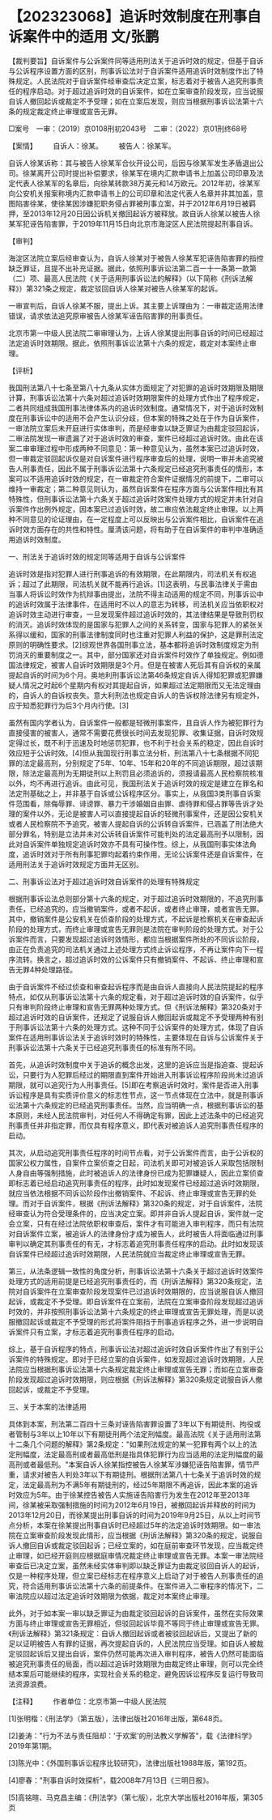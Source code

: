 # 【202323068】追诉时效制度在刑事自诉案件中的适用 文/张鹏

【裁判要旨】自诉案件与公诉案件同等适用刑法关于追诉时效的规定，但基于自诉与公诉程序设置方面的区别，刑事诉讼法对于自诉案件适用追诉时效制度作出了特殊规定。人民法院对于自诉案件经审查后决定立案，标志着对于被告人追究刑事责任的程序启动。对于超过追诉时效的自诉案件，如在立案审查阶段发现，应当说服自诉人撤回起诉或裁定不予受理；如在立案后发现，则应当根据刑事诉讼法第十六条的规定裁定终止审理或宣告无罪。

□案号　一审：（2019）京0108刑初2043号　二审：（2022）京01刑终68号

【案情】 　　自诉人：徐某。 　　被告人：徐某军。

自诉人徐某诉称：其与被告人徐某军合伙开设公司，后因与徐某军发生矛盾退出公司。徐某离开公司时提出补偿要求，徐某军在境内汇款申请书上加盖公司印章及法定代表人徐某军的名章后，向徐某转款38万美元和14万欧元。2012年初，徐某军向公安机关报案称境内汇款申请书上的公司印章和法定代表人名章并非其加盖，意图陷害徐某，使徐某因涉嫌犯职务侵占罪被刑事立案，并于2012年6月19日被羁押，至2013年12月20日因公诉机关撤回起诉方被释放。故自诉人徐某以被告人徐某军犯诬告陷害罪，于2019年11月15日向北京市海淀区人民法院提起刑事自诉。

【审判】

海淀区法院立案后经审查认为，自诉人徐某对于被告人徐某军犯诬告陷害罪的指控缺乏罪证，且提不出补充证据。据此，依照刑事诉讼法第二百一十一条第一款第（二）项、最高人民法院《关于适用刑事诉讼法的解释》（以下简称《刑诉法解释》）第321条之规定，裁定驳回自诉人徐某对被告人徐某军的起诉。

一审宣判后，自诉人徐某不服，提出上诉。其主要上诉理由为：一审裁定适用法律错误，请求依法追究原审被告人徐某军诬告陷害罪的刑事责任。

北京市第一中级人民法院二审审理认为，上诉人徐某提出刑事自诉的时间已经超过法定追诉时效期限。据此，依照刑事诉讼法第十六条的规定，裁定对本案终止审理。

【评析】

我国刑法第八十七条至第八十九条从实体方面规定了对犯罪的追诉时效期限及期限计算，刑事诉讼法第十六条对超过追诉时效期限案件的处理方式作出了程序规定，二者共同组成我国刑事法律体系内的追诉时效制度。通常情况下，对于追诉时效制度在刑事诉讼中的适用不会产生认识分歧，但本案的特殊之处在于作为自诉案件，一审法院立案后未开庭进行实体审判，而是经审查以缺乏罪证为由裁定驳回起诉，二审法院发现一审遗漏了对于追诉时效的审查，案件已经超过追诉时效。由此在该案二审审理过程中形成两种不同意见：第一种意见认为，虽然本案已过追诉时效，但一审裁定驳回起诉仅是对自诉案件进行程序审查后的处理，说明一审并未追究被告人刑事责任，因此不属于刑事诉讼法第十六条规定已经追究刑事责任的情形，本案可以不适用追诉时效的规定，在一审裁定符合案件证据情况的前提下，二审可以维持一审裁定；第二种意见则认为，虽然自诉案件在程序方面与公诉案件相比有其特殊性，但刑事诉讼法第十六条关于超过追诉时效案件处理方式的规定并未针对自诉案件作出例外规定，因本案已过追诉时效，故二审应依法裁定终止审理。以上两种不同意见的论证理由，在一定程度上可以反映出与公诉案件相比，自诉案件在追诉时效方面存在的共性和特性。厘清该问题，将有助于在自诉案件的审判中准确适用追诉时效制度。

一、刑法关于追诉时效的规定同等适用于自诉与公诉案件

追诉时效是指对犯罪人进行刑事追诉的有效期限，在此期限内，司法机关有权追诉；超过了此期限，司法机关就不能再行追诉。\[1\]这表明，与民事法律关于需由当事人将诉讼时效作为抗辩事由提出，法院不得主动适用的规定不同，刑事诉讼中的追诉时效属于法律事件，在适用时不以人的意志为转移，司法机关应当依职权对追诉时效主动进行审查，一旦发现案件超过追诉时效的，其法律结果是导致刑罚权的消灭。追诉时效体现的是国家与犯罪人之间的关系转变，国家与犯罪人的紧张关系得以缓和，国家的刑事法律制度同时也注重对犯罪人利益的保护，这是罪刑法定原则的明确性要求。\[2\]综观世界各国刑事立法，基本都将追诉时效制度规定为刑罚消灭的重要制度之一。其中，部分国家还对自诉案件时效作了单独规定。例如德国法律规定，被害人自诉时效期限是3个月。但是在被害人死后其有自诉权的亲属提起自诉的时间为6个月。奥地利刑事诉讼法第46条规定自诉人得知犯罪或犯罪嫌疑人情况之时起6个星期内有权对其提起自诉，如果超过法定期限而又无法定理由的，自诉人的自诉权丧失。意大利刑法也规定自诉人的告诉权除法律另有规定外，应于知悉犯罪行为后3个月内行使。\[3\]

虽然有国内学者认为，自诉案件一般都是轻微刑事案件，且自诉人作为被犯罪行为直接侵害的被害人，通常不需要花费很长时间去发现犯罪、收集证据，自诉时效规定得过长，既不利于迅速及时地惩罚犯罪，也不利于社会关系的稳定，因此自诉时效应短于公诉时效。\[4\]但从我国现行刑事立法分析，刑法第八十七条根据不同犯罪的法定最高刑，分别规定了5年、10年、15年和20年的不同追诉期限，超过该期限，除法定最高刑为无期徒刑以上刑罚且必须追诉的，须报请最高人民检察院核准以外，均不再进行追诉。由此可见，我国刑法关于追诉时效的规定是建立在罪名和法定刑基础之上，并非基于自诉或公诉程序区分。事实上，从我国3类刑事自诉案件范围看，除侮辱罪、诽谤罪、暴力干涉婚姻自由罪、虐待罪和侵占罪等告诉才处理的案件以外，无论是被害人可以直接提起自诉的轻微刑事案件，还是因公安机关或者人民检察院不予追究，被害人提起自诉的公诉转自诉案件，已涵盖了刑法绝大部分罪名，特别是立法并未对公诉转自诉案件可能判处的法定最高刑予以限制，因此对自诉案件单独规定追诉时效亦不具有可操作性。综上，从我国刑事实体法角度，追诉时效对于所有刑事犯罪均起着约束作用，无论公诉案件还是自诉案件，在适用刑法关于追诉时效规定方面并无区别。

二、刑事诉讼法对于超过追诉时效自诉案件的处理有特殊规定

根据刑事诉讼法总则部分第十六条的规定，对于超过追诉时效期限的，不追究刑事责任，已经追究的，应当撤销案件，或者不起诉，或者终止审理，或者宣告无罪。其中，撤销案件是公安机关在侦查阶段的处理方式，不起诉是检察机关在审查起诉阶段的处理方式，而终止审理或宣告无罪则是法院在审判阶段的处理方式。对于公诉案件而言，只要发现超过追诉时效情形，都应当根据案件所处的不同诉讼阶段，由正在负责追究的司法机关通过上述处理方式终止诉讼程序，不再让案件向下一程序流转。换言之，超过追诉时效的公诉案件只有撤销案件、不起诉、终止审理和宣告无罪4种处理路径。

由于自诉案件不经过侦查和审查起诉程序而是由自诉人直接向人民法院提起的程序特点，如仅从刑事诉讼法第十六条的规定看，对于超过追诉时效的自诉案件，似乎只有审判阶段终止审理和宣告无罪两种处理方式。但《刑诉法解释》第320条对于超过追诉时效的自诉案件，还规定了说服自诉人撤回起诉或裁定不予受理两种有别于刑事诉讼法第十六条的处理方式。这种不同于公诉案件的处理方式，体现了自诉案件在适用刑事诉讼法关于追诉时效时的特殊性，主要体现在自诉与公诉案件关于刑事诉讼法第十六条关于已经追究刑事责任的标准有所不同。

首先，从追诉时效制度中关于追诉的概念出发，这里的追诉应当是指追查、提起诉讼，只要行为人犯罪后经过的期限直到案件开始进入刑事诉讼程序阶段尚未过追诉期限，就可以追究行为人刑事责任。\[5\]即在考察追诉时效时，案件是否进入刑事诉讼程序是具有实质评价意义的标志性节点，这一节点体现在立法中，就是刑事诉讼法第十六条规定的已经追究刑事责任。当然，应当明确一点，根据刑事诉讼的基本原则，未经人民法院审判，对任何人不得确定有罪，因此上述法条中的已经追究刑事责任并非指定罪，而仅具有程序意义，即代表对被追诉人追究刑事责任程序的启动。

其次，从启动追究刑事责任程序的时间节点看，对于公诉案件而言，由于公诉权的国家公权力属性，自案件立案侦查之日起，司法机关即可对被追诉人采取包括限制人身自由等强制措施，此时被追诉人的法律身份已成为犯罪嫌疑人，因此立案侦查即标志着已经启动追究刑事责任的程序，此时如发现案件已经超过追诉时效期限，就应当依法根据不同诉讼阶段作出撤销案件、不起诉、终止审理或宣告无罪的处理。而对于自诉案件，根据《刑诉法解释》第320条的规定，对于自诉案件，法院经审查认为符合受理条件的，应当决定立案。即并非自诉人提起自诉，案件就一定会立案，只有在经过法院依职权审查后，案件才有可能进入审判程序，而只有法院对自诉案件立案，被追诉人的法律身份才成为被告人，此时被告人将面临通过刑事审判以确定其刑事责任的有无，才标志着追究刑事责任程序的启动。此时如发现该自诉案件已经超过追诉时效期限，人民法院就应当裁定终止审理或宣告无罪。

第三，从法条逻辑一致性的角度分析，刑事诉讼法第十六条关于超过追诉时效案件处理方式的适用前提是已经追究刑事责任的，而《刑诉法解释》第320条规定，法院对自诉案件在立案审查阶段发现案件已过追诉时效期限的，应当说服自诉人撤回起诉，或裁定不予受理。即自诉案件在立案前，法院在立案审查阶段发现超过追诉时效的，并非按照刑事诉讼法第十六条规定的终止审理或宣告无罪处理，而是以说服撤回起诉或裁定不予受理的形式将案件阻挡于刑事追诉程序之外，进一步说明自诉案件只有立案，才标志着追究刑事责任程序的启动。

综上，基于自诉程序的特点，刑事诉讼法对超过追诉时效自诉案件作出了有别于公诉案件的特殊规定。即对于已经立案的自诉案件，如发现超过追诉时效期限，人民法院应当根据刑事诉讼法第十六条规定裁定终止审理或宣告无罪；而如在立案审查阶段发现超过追诉时效期限，则应根据《刑诉法解释》第320条规定说服自诉人撤回起诉，或裁定不予受理。

三、关于本案的法律适用

具体到本案，刑法第二百四十三条对诬告陷害罪设置了3年以下有期徒刑、拘役或者管制与3年以上10年以下有期徒刑两个法定刑幅度。最高法院《关于适用刑法第十二条几个问题的解释》第2条规定："如果刑法规定的某一犯罪有两个以上的法定刑幅度，法定最高刑或者最高低刑是指具体犯罪行为应当适用的法定刑幅度的最高刑或者最低刑。"本案自诉人徐某指控被告人徐某军涉嫌犯诬告陷害罪，情节严重，请求对被告人判处3年以下有期徒刑。根据刑法第八十七条关于追诉时效的规定，法定最高刑为不满5年有期徒刑的，经过5年期限不再追诉，因此本案的追诉时效应为5年。由于徐某控告被告人实施诬告陷害行为发生在2012年至2013年间，徐某被采取强制措施的时间为2012年6月19日，被撤回起诉并释放的时间为2013年12月20日，而徐某提出刑事自诉的时间为2019年9月25日，从以上时间节点分析，本案在徐某提出刑事自诉时已经超过5年的法定追诉时效期限。如一审法院在立案审查阶段发现此情形，应当根据《刑诉法解释》第320条的规定，说服自诉人撤回自诉或裁定驳回起诉；已经立案的，如在庭前审查环节发现，应当裁定终止审理，如已经开庭则应根据庭审情况裁定终止审理或宣告无罪。本案一审法院经审查后已决定立案，虽然未经实体审判即以缺乏罪证为由裁定驳回自诉人的起诉，仅是一种程序处理，但立案已经标志在程序意义上启动了对于被告人刑事责任的追究，符合适用刑事诉讼法第十六条的前提条件。在案件进入二审程序的情况下，二审法院应以超过法定追诉时效期限为依据，裁定对本案终止审理。

此外，对于如本案一审以缺乏罪证为由裁定驳回起诉的自诉案件，虽然在实际效果方面与终止审理或宣告无罪相近，但驳回起诉毕竟不等同于终止审理或宣告无罪。《刑诉法解释》第321条规定：自诉人撤回起诉或者被驳回起诉后，又提出了新的足以证明被告人有罪的证据，再次提起自诉的，人民法院应当受理。如自诉人被裁定驳回起诉后又提出自诉，案件仍然可能再次进入审判程序，被告人仍然可能面临被追究刑事责任的局面，而以超过追诉时效期限为由裁定终止审理，则可以完全终结本案后可能继续的程序，实现社会关系的稳定，避免因诉讼程序反复运行导致司法资源浪费。

【注释】 　　作者单位：北京市第一中级人民法院

\[1\]张明楷：《刑法学》（第五版），法律出版社2016年出版，第648页。

\[2\]姜涛："行为不法与责任阻却：'于欢案'的刑法教义学解答"，载《法律科学》2019年第1期。

\[3\]陈光中：《外国刑事诉讼程序比较研究》，法律出版社1988年版，第192页。

\[4\]廖春："刑事自诉时效探析"，载2008年7月13日《三明日报》。

\[5\]高铭暄、马克昌主编：《刑法学》（第七版），北京大学出版社2016年版，第305页